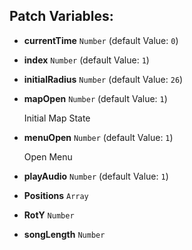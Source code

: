 ## Patch Variables:

* __currentTime__ ```Number``` (default Value: `0`)
* __index__ ```Number``` (default Value: `1`)
* __initialRadius__ ```Number``` (default Value: `26`)
* __mapOpen__ ```Number``` (default Value: `1`)

  Initial Map State

* __menuOpen__ ```Number``` (default Value: `1`)

  Open Menu

* __playAudio__ ```Number``` (default Value: `1`)
* __Positions__ ```Array```
* __RotY__ ```Number```
* __songLength__ ```Number```

